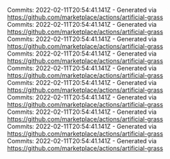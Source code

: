 Commits: 2022-02-11T20:54:41.141Z - Generated via https://github.com/marketplace/actions/artificial-grass
<br>
Commits: 2022-02-11T20:54:41.141Z - Generated via https://github.com/marketplace/actions/artificial-grass
<br>
Commits: 2022-02-11T20:54:41.141Z - Generated via https://github.com/marketplace/actions/artificial-grass
<br>
Commits: 2022-02-11T20:54:41.141Z - Generated via https://github.com/marketplace/actions/artificial-grass
<br>
Commits: 2022-02-11T20:54:41.141Z - Generated via https://github.com/marketplace/actions/artificial-grass
<br>
Commits: 2022-02-11T20:54:41.141Z - Generated via https://github.com/marketplace/actions/artificial-grass
<br>
Commits: 2022-02-11T20:54:41.141Z - Generated via https://github.com/marketplace/actions/artificial-grass
<br>
Commits: 2022-02-11T20:54:41.141Z - Generated via https://github.com/marketplace/actions/artificial-grass
<br>
Commits: 2022-02-11T20:54:41.141Z - Generated via https://github.com/marketplace/actions/artificial-grass
<br>
Commits: 2022-02-11T20:54:41.141Z - Generated via https://github.com/marketplace/actions/artificial-grass
<br>
